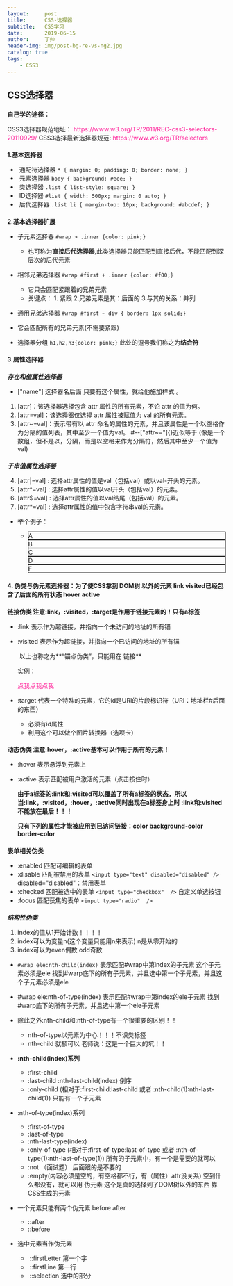 ```yaml
---
layout:     post
title:      CSS-选择器
subtitle:   CSS学习
date:       2019-06-15
author:     丁帅
header-img: img/post-bg-re-vs-ng2.jpg
catalog: true
tags:
    - CSS3
---
```

## CSS选择器

#### 自己学的途径：

CSS3选择器规范地址：	   https://www.w3.org/TR/2011/REC-css3-selectors-20110929/
CSS3选择最新选择器规范:       https://www.w3.org/TR/selectors  

#### 1.基本选择器

- ​	通配符选择器	`* { margin: 0; padding: 0; border: none; }`
- ​	元素选择器		`body { background: #eee; }`
- ​	类选择器			`.list { list-style: square; }`
- ​	ID选择器			`#list { width: 500px; margin: 0 auto; }`
- ​	后代选择器		`.list li { margin-top: 10px; background: #abcdef; }`




#### 2.基本选择器扩展

- 子元素选择器		`#wrap > .inner {color: pink;}`

  - 也可称为**直接后代选择器**,此类选择器只能匹配到直接后代，不能匹配到深层次的后代元素

  

- 相邻兄弟选择器	`#wrap #first + .inner {color: #f00;}`
  - 它只会匹配紧跟着的兄弟元素
  - 关键点： 1. 紧跟
                       2.兄弟元素是其：后面的
                       3.与其的关系：并列

  

- 通用兄弟选择器	`#wrap #first ~ div { border: 1px solid;}`
  
-  它会匹配所有的兄弟元素(不需要紧跟)
  
- 选择器分组		`h1,h2,h3{color: pink;}`                 此处的逗号我们称之为**结合符**



#### 3.属性选择器

##### 存在和值属性选择器	

+ ["name"]        选择器名后面  只要有这个属性，就给他施加样式	。
1. [attr]：该选择器选择包含 attr 属性的所有元素，不论 attr 的值为何。  
2. [attr=val]：该选择器仅选择 attr 属性被赋值为 val 的所有元素。
3. [attr~=val]：表示带有以 attr 命名的属性的元素，并且该属性是一个以空格作为分隔的值列表，其中至少一个值为val。
      #--["attr~="]{}近似等于
     (像是一个数组，但不是以，分隔，而是以空格来作为分隔符，然后其中至少一个值为val)

##### 子串值属性选择器

4. [attr|=val] : 选择attr属性的值是val（包括val）或以val-开头的元素。
5. [attr^=val] : 选择attr属性的值以val开头（包括val）的元素。
6. [attr$=val] : 选择attr属性的值以val结尾（包括val）的元素。
7. [attr*=val] : 选择attr属性的值中包含字符串val的元素。

  - 举个例子：

      - <!DOCTYPE html>
        <html>
        	<head>
        		<meta charset="UTF-8">
        		<title></title>
        		<style type="text/css">
        			*{
        				margin: 0;
        				padding: 0;
        			}
        			div[name*="atguigu"]{border: 1px solid;}
        		</style>
        	</head>
        	<body>
        		<div id="wrap">
        			<div name="atguigu-qhf">A</div>
        			<div name="atguigu">B</div>
        			<div name="atguigu_xj">C</div>
        			<div name="atguigu_jyl">D</div>
        			<div name="atguigu_xfz">F</div>
        		</div>
        	</body>
        </html>


#### 4. 伪类与伪元素选择器：为了使CSS拿到 DOM树 以外的元素     link visited已经包含了后面的所有状态 hover active

#### 链接伪类		注意:link，:visited，:target是作用于链接元素的！只有a标签

- :link		表示作为超链接，并指向一个未访问的地址的所有锚

- :visited	表示作为超链接，并指向一个已访问的地址的所有锚

  ​																				以上也称之为**“锚点伪类”，只能用在 链接**

  实例：

  <!DOCTYPE html>
  <html>
  	<head>
  		<meta charset="UTF-8">
  		<title></title>
  		<!--:visited：表示作为超链接，并指向一个已访问的地址的所有锚-->
  		<style type="text/css">
  			a{
  				text-decoration: none;
  			}
  			a:link{
  				color: deeppink;
  			}
  			a:visited{
  				color: pink;
  			}
  		</style>
  	</head>
  	<body>
  		<a href="#">点我点我点我</a>
  	</body>
  </html>

- :target 	代表一个特殊的元素，它的id是URI的片段标识符（URI：地址栏#后面的东西）  

  - 必须有id属性
  - 利用这个可以做个图片转换器（选项卡）



#### **动态伪类		注意:hover，:active基本可以作用于所有的元素**！

- :hover		表示悬浮到元素上

- :active		表示匹配被用户激活的元素（点击按住时）

  **由于a标签的:link和:visited可以覆盖了所有a标签的状态，所以当:link，:visited，:hover，:active同时出现在a标签身上时 :link和:visited不能放在最后！！！**
  		
  **只有下列的属性才能被应用到已访问链接：color     background-color      border-color**

  

#### 表单相关伪类

- :enabled	匹配可编辑的表单
- :disable	匹配被禁用的表单		`<input type="text" disabled="disabled" />`	disabled="disabled"：禁用表单
- :checked	匹配被选中的表单		`<input type="checkbox"  />`  自定义单选按钮 
- :focus		匹配获焦的表单		`<input type="radio"  />`

##### 结构性伪类
1. index的值从1开始计数！！！！
2. index可以为变量n(这个变量只能用n来表示)  n是从零开始的
3. index可以为even偶数 odd奇数



- `#wrap ele:nth-child(index)`		表示匹配#wrap中第index的子元素 这个子元素必须是ele
  找到#warp底下的所有子元素，并且选中第一个子元素，并且这个子元素必须是ele

- #wrap ele:nth-of-type(index)	表示匹配#wrap中第index的ele子元素
  找到#warp底下的所有子元素，并且选中第一个ele子元素

- 除此之外:nth-child和:nth-of-type有一个很重要的区别！！

  - nth-of-type以元素为中心！！！不识类标签
  - nth-child  就额可以     老师说：这是一个巨大的坑！！

  

- **:nth-child(index)系列**			

  - :first-child
  - :last-child
    :nth-last-child(index)		倒序
  - :only-child	(相对于:first-child:last-child 或者 :nth-child(1):nth-last-child(1))
     只能有一个子元素

  

- :nth-of-type(index)系列

  - :first-of-type
  - :last-of-type
  - :nth-last-type(index)
  - :only-of-type	(相对于:first-of-type:last-of-type 或者 :nth-of-type(1):nth-last-of-type(1))
     所有的子元素中，有一个是需要的就可以
  - :not		（面试题）   后面跟的是不要的 
  - :empty(内容必须是空的，有空格都不行，有（属性）attr没关系)    空到什么都没有，就可以用
    伪元素    这个是真的选择到了DOM树以外的东西   靠CSS生成的元素

  
  
- 一个元素只能有两个伪元素  before  after
  
    - ::after
    - ::before
    
    
    
- 选中元素当作伪元素
  
    - ​    ::firstLetter	第一个字
    - ​    ::firstLine		第一行
    - ​    ::selection		选中的部分
